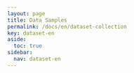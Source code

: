 ```yaml
---
layout: page
title: Data Samples
permalink: /docs/en/dataset-collection
key: dataset-en
aside:
  toc: true
sidebar:
  nav: dataset-en
---
```



<head>
    <style>
        .container {
            display: flex;
            justify-content: space-between; Creates space around items
        }

        .image-with-caption {
            width: 110%;
            margin: auto;
        }

        .image-with-caption img {
            width: 100%;
            height: auto;
        }

        .image-with-caption figcaption {
            text-align: center;
        }
    </style>
</head>

<br>

**ABC News with Auslan**

<figure class="image-with-caption">
    <img src="../assets/images/ABC_1.gif">
</figure>

<br>

<figure class="image-with-caption">
    <img src="../assets/images/ABC_2.gif">
</figure>


